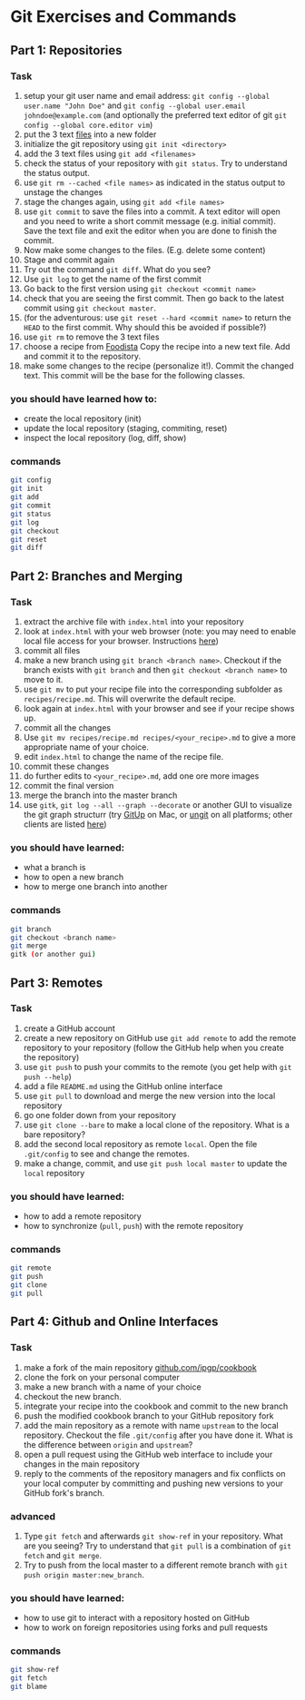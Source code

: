 # Git Exercises and Commands
## Part 1: Repositories
### Task
1. setup your git user name and email address:
  `git config --global user.name "John Doe"` and
  `git config --global user.email johndoe@example.com` (and optionally the
  preferred text editor of git `git config --global core.editor vim`)
2. put the 3 text [files](example)
  into a new folder
3. initialize the git repository using `git init <directory>`
4. add the 3 text files using `git add <filenames>`
5. check the status of your repository with `git status`. Try to understand
  the status output.
6. use `git rm --cached <file names>` as indicated in the status output to
   unstage the changes
7. stage the changes again, using `git add <file names>`
8. use `git commit` to save the files into a commit. A text editor will open
  and you need to write a short commit message (e.g. initial commit). Save
  the text file and exit the editor when you are done to finish the commit.
9. Now make some changes to the files. (E.g. delete some content)
10. Stage and commit again
11. Try out the command `git diff`. What do you see?
12. Use `git log` to get the name of the first commit
13. Go back to the first version using `git checkout <commit name>`
14. check that you are seeing the first commit. Then go back to the latest
    commit using `git checkout master`.
15. (for the adventurous: use `git reset --hard <commit name>` to return the
  `HEAD` to the first commit. Why should this be avoided if possible?)
16. use `git rm` to remove the 3 text files
17. choose a recipe from [Foodista](http://www.foodista.com)
    Copy the recipe into a new text file.
    Add and commit it to the repository.
18. make some changes to the recipe (personalize it!). Commit the changed text.
    This commit will be the base for the following classes.

### you should have learned how to:
* create the local repository (init)
* update the local repository (staging, commiting, reset)
* inspect the local repository (log, diff, show)

### commands
```bash
git config
git init
git add
git commit
git status
git log
git checkout
git reset
git diff
```

## Part 2: Branches and Merging
### Task
1. extract the archive file with `index.html` into your repository
2. look at `index.html` with your web browser (note: you may need to enable
  local file access for your browser. Instructions [here](local_file_access.md))
3. commit all files
4. make a new branch using `git branch <branch name>`. Checkout if the branch
   exists with `git branch` and then `git checkout <branch name>` to move to it.
5. use `git mv` to put your recipe file into the corresponding subfolder
  as `recipes/recipe.md`. This will overwrite the default recipe.
6. look again at `index.html` with your browser and see if your recipe shows up.
7. commit all the changes
8. Use `git mv recipes/recipe.md recipes/<your_recipe>.md` to give a more
  appropriate name of your choice.
9. edit `index.html` to change the name of the recipe file.
10. commit these changes
11. do further edits to `<your_recipe>.md`, add one ore more images
12. commit the final version
13. merge the branch into the master branch
14. use `gitk`, `git log --all --graph --decorate` or another GUI to visualize
  the git graph structurr (try [GitUp](http://gitup.co) on Mac, or
  [ungit](https://github.com/FredrikNoren/ungit) on all platforms;
  other clients are listed [here](https://git-scm.com/download/gui/linux))

### you should have learned:
* what a branch is
* how to open a new branch
* how to merge one branch into another

### commands
```bash
git branch
git checkout <branch name>
git merge
gitk (or another gui)
```

## Part 3: Remotes
### Task
1. create a GitHub account
2. create a new repository on GitHub
   use `git add remote` to add the remote repository to your repository (follow
   the GitHub help when you create the repository)
3. use `git push` to push your commits to the remote (you get help with
   `git push --help`)
4. add a file `README.md` using the GitHub online interface
5. use `git pull` to download and merge the new version into the local repository
6. go one folder down from your repository
7. use `git clone --bare` to make a local clone of the repository. What is
   a bare repository?
8. add the second local repository as remote `local`. Open the file
   `.git/config` to see and change the remotes.
9. make a change, commit, and use `git push local master` to update the
   `local` repository

### you should have learned:
* how to add a remote repository
* how to synchronize (`pull`, `push`) with the remote repository

### commands
```bash
git remote
git push
git clone
git pull
```

## Part 4: Github and Online Interfaces
### Task
1. make a fork of the main repository
  [github.com/ipgp/cookbook](https://github.com/ipgp/cookbook)
2. clone the fork on your personal computer
3. make a new branch with a name of your choice
4. checkout the new branch.
5. integrate your recipe into the cookbook and commit to the new branch
6. push the modified cookbook branch to your GitHub repository fork
7. add the main repository as a remote with name `upstream` to the local
  repository. Checkout the file `.git/config` after you have done it. What
  is the difference between `origin` and `upstream`?
8. open a pull request using the GitHub web interface to include your changes
  in the main repository
9. reply to the comments of the repository managers and fix conflicts on
  your local computer by committing and pushing new versions to your GitHub
  fork's branch.

### advanced
1. Type `git fetch` and afterwards `git show-ref` in your repository.
   What are you seeing? Try to understand that `git pull` is a combination
   of `git fetch` and `git merge`.
2. Try to push from the local master to a different remote branch with
   `git push origin master:new_branch`.

### you should have learned:
* how to use git to interact with a repository hosted on GitHub
* how to work on foreign repositories using forks and pull requests

### commands
```bash
git show-ref
git fetch
git blame
```
